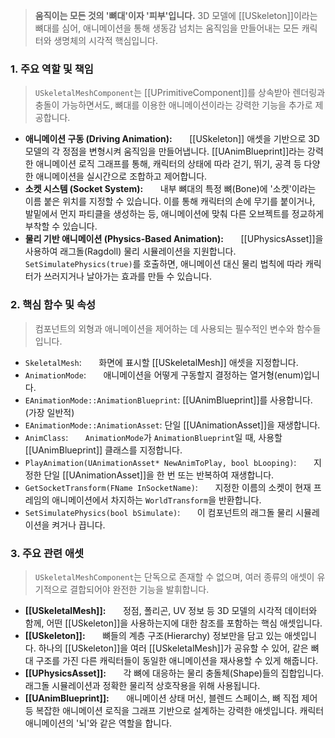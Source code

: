 > **움직이는 모든 것의 '뼈대'이자 '피부'입니다.** 3D 모델에 [[USkeleton]]이라는 뼈대를 심어, 애니메이션을 통해 생동감 넘치는 움직임을 만들어내는 모든 캐릭터와 생명체의 시각적 핵심입니다. 

### **1. 주요 역할 및 책임**
> `USkeletalMeshComponent`는 [[UPrimitiveComponent]]를 상속받아 렌더링과 충돌이 가능하면서도, 뼈대를 이용한 애니메이션이라는 강력한 기능을 추가로 제공합니다.
* **애니메이션 구동 (Driving Animation):**
      [[USkeleton]] 애셋을 기반으로 3D 모델의 각 정점을 변형시켜 움직임을 만들어냅니다. [[UAnimBlueprint]]라는 강력한 애니메이션 로직 그래프를 통해, 캐릭터의 상태에 따라 걷기, 뛰기, 공격 등 다양한 애니메이션을 실시간으로 조합하고 제어합니다.
* **소켓 시스템 (Socket System):**
      내부 뼈대의 특정 뼈(Bone)에 '소켓'이라는 이름 붙은 위치를 지정할 수 있습니다. 이를 통해 캐릭터의 손에 무기를 붙이거나, 발밑에서 먼지 파티클을 생성하는 등, 애니메이션에 맞춰 다른 오브젝트를 정교하게 부착할 수 있습니다.
* **물리 기반 애니메이션 (Physics-Based Animation):**
      [[UPhysicsAsset]]을 사용하여 래그돌(Ragdoll) 물리 시뮬레이션을 지원합니다. `SetSimulatePhysics(true)`를 호출하면, 애니메이션 대신 물리 법칙에 따라 캐릭터가 쓰러지거나 날아가는 효과를 만들 수 있습니다.

### **2. 핵심 함수 및 속성**
> 컴포넌트의 외형과 애니메이션을 제어하는 데 사용되는 필수적인 변수와 함수들입니다.
* `SkeletalMesh`:
      화면에 표시할 [[USkeletalMesh]] 애셋을 지정합니다.
* `AnimationMode`:
      애니메이션을 어떻게 구동할지 결정하는 열거형(enum)입니다.
* `EAnimationMode::AnimationBlueprint`:
	[[UAnimBlueprint]]를 사용합니다. (가장 일반적)
* `EAnimationMode::AnimationAsset`: 
	단일 [[UAnimationAsset]]을 재생합니다.
* `AnimClass`:
      `AnimationMode`가 `AnimationBlueprint`일 때, 사용할 [[UAnimBlueprint]] 클래스를 지정합니다.
* `PlayAnimation(UAnimationAsset* NewAnimToPlay, bool bLooping)`:
      지정한 단일 [[UAnimationAsset]]을 한 번 또는 반복하여 재생합니다.
* `GetSocketTransform(FName InSocketName)`:
      지정한 이름의 소켓이 현재 프레임의 애니메이션에서 차지하는 `WorldTransform`을 반환합니다.
* `SetSimulatePhysics(bool bSimulate)`:
      이 컴포넌트의 래그돌 물리 시뮬레이션을 켜거나 끕니다.

### **3. 주요 관련 애셋**
> `USkeletalMeshComponent`는 단독으로 존재할 수 없으며, 여러 종류의 애셋이 유기적으로 결합되어야 완전한 기능을 발휘합니다.
* **[[USkeletalMesh]]:**
      정점, 폴리곤, UV 정보 등 3D 모델의 시각적 데이터와 함께, 어떤 [[USkeleton]]을 사용하는지에 대한 참조를 포함하는 핵심 애셋입니다.
* **[[USkeleton]]:**
      뼈들의 계층 구조(Hierarchy) 정보만을 담고 있는 애셋입니다. 하나의 [[USkeleton]]을 여러 [[USkeletalMesh]]가 공유할 수 있어, 같은 뼈대 구조를 가진 다른 캐릭터들이 동일한 애니메이션을 재사용할 수 있게 해줍니다.
* **[[UPhysicsAsset]]:**
      각 뼈에 대응하는 물리 충돌체(Shape)들의 집합입니다. 래그돌 시뮬레이션과 정확한 물리적 상호작용을 위해 사용됩니다.
* **[[UAnimBlueprint]]:**
      애니메이션 상태 머신, 블렌드 스페이스, 뼈 직접 제어 등 복잡한 애니메이션 로직을 그래프 기반으로 설계하는 강력한 애셋입니다. 캐릭터 애니메이션의 '뇌'와 같은 역할을 합니다.